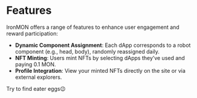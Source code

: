 # Features

IronMON offers a range of features to enhance user engagement and reward participation:

- **Dynamic Component Assignment**: Each dApp corresponds to a robot component (e.g., head, body), randomly reassigned daily.
- **NFT Minting**: Users mint NFTs by selecting dApps they’ve used and paying 0.1 MON.
- **Profile Integration**: View your minted NFTs directly on the site or via external explorers.

Try to find eater eggs😉